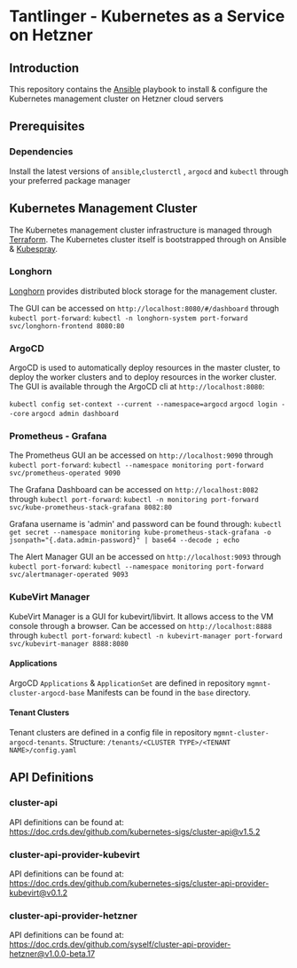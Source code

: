 
# Tantlinger - Kubernetes as a Service on Hetzner

## Introduction

This repository contains the [Ansible](https://www.ansible.com/) playbook to install & configure the Kubernetes management cluster on Hetzner cloud servers

## Prerequisites

### Dependencies

Install the latest versions of `ansible`,`clusterctl` , `argocd` and `kubectl` through your preferred package manager


## Kubernetes Management Cluster

The Kubernetes management cluster infrastructure is managed through [Terraform](https://www.terraform.io/). The Kubernetes cluster itself is bootstrapped through on Ansible & [Kubespray](https://github.com/kubernetes-sigs/kubespray).

### Longhorn

[Longhorn](https://longhorn.io/) provides distributed block storage for the management cluster.

The GUI can be accessed on `http://localhost:8080/#/dashboard` through `kubectl port-forward`:
`kubectl -n longhorn-system port-forward svc/longhorn-frontend 8080:80`

### ArgoCD

ArgoCD is used to automatically deploy resources in the master cluster, to deploy the worker clusters and to deploy resources in the worker cluster.
The GUI is available through the ArgoCD cli at `http://localhost:8080`:

`kubectl config set-context --current --namespace=argocd`
`argocd login --core`
`argocd admin dashboard`

### Prometheus - Grafana

The Prometheus GUI an be accessed on `http://localhost:9090` through `kubectl port-forward`:
`kubectl --namespace monitoring port-forward svc/prometheus-operated 9090`

The Grafana Dashboard can be accessed on `http://localhost:8082` through `kubectl port-forward`:
`kubectl -n monitoring port-forward svc/kube-prometheus-stack-grafana 8082:80`

Grafana username is 'admin' and password can be found through: `kubectl get secret --namespace monitoring kube-prometheus-stack-grafana -o jsonpath="{.data.admin-password}" | base64 --decode ; echo`

The Alert Manager GUI an be accessed on `http://localhost:9093` through `kubectl port-forward`:
`kubectl --namespace monitoring port-forward svc/alertmanager-operated 9093`

### KubeVirt Manager

KubeVirt Manager is a GUI for kubevirt/libvirt. It allows access to the VM console through a browser.
Can be accessed on `http://localhost:8888` through `kubectl port-forward`:
`kubectl -n kubevirt-manager port-forward svc/kubevirt-manager 8888:8080`


#### Applications

ArgoCD `Applications` & `ApplicationSet` are defined in repository `mgmnt-cluster-argocd-base`
Manifests can be found in the `base` directory.

#### Tenant Clusters

Tenant clusters are defined in a config file in repository `mgmnt-cluster-argocd-tenants`.
Structure: `/tenants/<CLUSTER TYPE>/<TENANT NAME>/config.yaml`

## API Definitions

### cluster-api

API definitions can be found at: https://doc.crds.dev/github.com/kubernetes-sigs/cluster-api@v1.5.2

### cluster-api-provider-kubevirt

API definitions can be found at: https://doc.crds.dev/github.com/kubernetes-sigs/cluster-api-provider-kubevirt@v0.1.2

### cluster-api-provider-hetzner

API definitions can be found at: https://doc.crds.dev/github.com/syself/cluster-api-provider-hetzner@v1.0.0-beta.17
